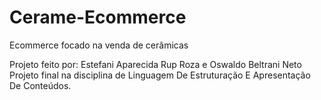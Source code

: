 # Cerame-Ecommerce
Ecommerce focado na venda de cerâmicas

Projeto feito por: Estefani Aparecida Rup Roza e Oswaldo Beltrani Neto 
Projeto final na disciplina de Linguagem De Estruturação E Apresentação De Conteúdos.
